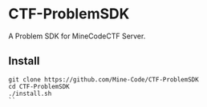 # CTF-ProblemSDK

A Problem SDK for MineCodeCTF Server.

## Install

```plain
git clone https://github.com/Mine-Code/CTF-ProblemSDK
cd CTF-ProblemSDK
./install.sh
``